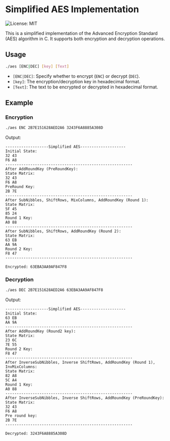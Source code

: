 # Simplified AES Implementation

![License: MIT](https://img.shields.io/badge/License-MIT-yellow.svg)

This is a simplified implementation of the Advanced Encryption Standard (AES) algorithm in C. It supports both encryption and decryption operations.

## Usage

```bash
./aes [ENC|DEC] [key] [Text]
```

- `[ENC|DEC]`: Specify whether to encrypt (`ENC`) or decrypt (`DEC`).
- `[key]`: The encryption/decryption key in hexadecimal format.
- `[Text]`: The text to be encrypted or decrypted in hexadecimal format.

## Example

### Encryption

```bash
./aes ENC 2B7E151628AED2A6 3243F6A8885A308D
```

Output:
```
-------------------Simplified AES--------------------
Initial State:
32 43
F6 A8
--------------------------------------------------------
After AddRoundKey (PreRoundKey):
State Matrix:
32 43
F6 A8
PreRound Key:
2B 7E
--------------------------------------------------------
After SubNibbles, ShiftRows, MixColumns, AddRoundKey (Round 1):
State Matrix:
5F 45
85 24
Round 1 Key:
A0 88
--------------------------------------------------------
After SubNibbles, ShiftRows, AddRoundKey (Round 2):
State Matrix:
63 EB
AA 9A
Round 2 Key:
F8 47
--------------------------------------------------------

Encrypted: 63EBA3AA9AF847F8
```

### Decryption

```bash
./aes DEC 2B7E151628AED2A6 63EBA3AA9AF847F8
```

Output:
```
-------------------Simplified AES--------------------
Initial State:
63 EB
AA 9A
--------------------------------------------------------
After AddRoundKey (Round2 key):
State Matrix:
23 6C
7E 55
Round 2 Key:
F8 47
--------------------------------------------------------
After InverseSubNibbles, Inverse ShiftRows, AddRoundKey (Round 1), InvMixColumns:
State Matrix:
82 A8
5C A4
Round 1 Key:
A0 88
--------------------------------------------------------
After InverseSubNibbles, Inverse ShiftRows, AddRoundKey (PreRoundKey):
State Matrix:
32 43
F6 A8
Pre round key:
2B 7E
--------------------------------------------------------

Decrypted: 3243F6A8885A308D
